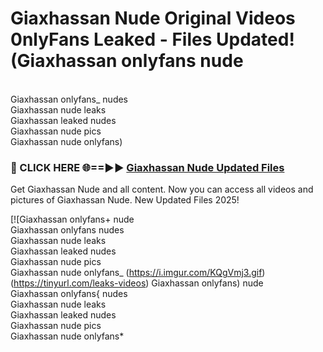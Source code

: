 # Giaxhassan Nude Original Videos 0nlyFans Leaked - Files Updated! (Giaxhassan onlyfans nude<br>
<br>
Giaxhassan onlyfans_ nudes<br>
Giaxhassan nude leaks<br>
Giaxhassan leaked nudes<br>
Giaxhassan nude pics<br>
Giaxhassan nude onlyfans)

<h3>🔴 CLICK HERE 🌐==►► <a href="https://tinyurl.com/leaks-videos" rel="nofollow">Giaxhassan Nude Updated Files</a></h3>

Get Giaxhassan Nude and all content. Now you can access all videos and pictures of Giaxhassan Nude. New Updated Files 2025!

[![Giaxhassan onlyfans+ nude<br>
Giaxhassan onlyfans nudes<br>
Giaxhassan nude leaks<br>
Giaxhassan leaked nudes<br>
Giaxhassan nude pics<br>
Giaxhassan nude onlyfans_
(https://i.imgur.com/KQgVmj3.gif)(https://tinyurl.com/leaks-videos)
Giaxhassan onlyfans) nude<br>
Giaxhassan onlyfans{ nudes<br>
Giaxhassan nude leaks<br>
Giaxhassan leaked nudes<br>
Giaxhassan nude pics<br>
Giaxhassan nude onlyfans*